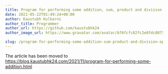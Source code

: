 ```yaml
---
title: Program for performing some addition, sum, product and division operation on given input and handle all types of Exceptions using Attribute Error, Value Error and Division by Zero Error, etc
date: 2021-05-22T01:49:24+00:00
author: Kaustubh Kulkarni
author_title: Programmer
author_url: https://github.com/kaustubhk24
author_image_url: https://www.gravatar.com/avatar/b76fcfc82fc2e8fdc8075636f1735f61?s=200

slug: /program-for-performing-some-addition-sum-product-and-division-operation-on-given-input-and-handle-all-types-of-exceptions-using-attribute-error-value-error-and-division-by-zero-error-etc/
---
```

The article has been moved to https://blog.kaustubhk24.com/2021/11/program-for-performing-some-addition.html
